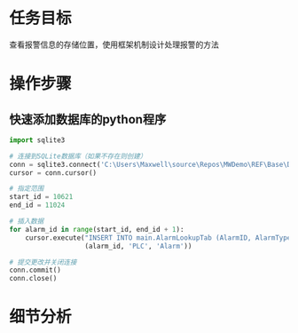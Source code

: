 # 任务目标

查看报警信息的存储位置，使用框架机制设计处理报警的方法

# 操作步骤

## 快速添加数据库的python程序

``` python
import sqlite3

# 连接到SQLite数据库（如果不存在则创建）
conn = sqlite3.connect('C:\Users\Maxwell\source\Repos\MWDemo\REF\Base\Database\MaxwellDatabase.db')
cursor = conn.cursor()

# 指定范围
start_id = 10621
end_id = 11024

# 插入数据
for alarm_id in range(start_id, end_id + 1):
    cursor.execute("INSERT INTO main.AlarmLookupTab (AlarmID, AlarmType, AlarmLevel) VALUES (?, ?, ?)",
                   (alarm_id, 'PLC', 'Alarm'))

# 提交更改并关闭连接
conn.commit()
conn.close()
```

# 细节分析